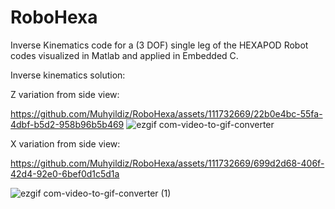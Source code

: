 # RoboHexa
Inverse Kinematics code for a (3 DOF) single leg of the HEXAPOD Robot codes visualized in Matlab and applied in Embedded C.

Inverse kinematics solution: 


Z variation from side view:

https://github.com/Muhyildiz/RoboHexa/assets/111732669/22b0e4bc-55fa-4dbf-b5d2-958b96b5b469
![ezgif com-video-to-gif-converter](https://github.com/Muhyildiz/RoboHexa/assets/111732669/bcaabf24-6c8a-4235-b3e0-2dfe03125fba)


X variation from side view:

https://github.com/Muhyildiz/RoboHexa/assets/111732669/699d2d68-406f-42d4-92e0-6bef0d1c5d1a

![ezgif com-video-to-gif-converter (1)](https://github.com/Muhyildiz/RoboHexa/assets/111732669/bae09e8b-838e-40ce-a8f2-1ae57508e837)
